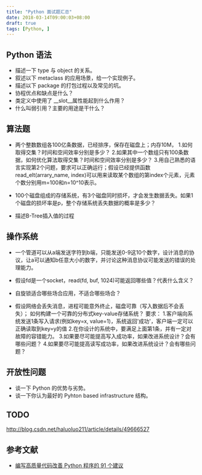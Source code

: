 ```yaml
---
title: "Python 面试题汇总"
date: 2018-03-14T09:00:03+08:00
draft: true
tags: [Python, ]
---
```


## Python 语法

+ 描述一下 type 与 object 的关系。
+ 叙述以下 metaclass 的应用场景，给一个实现例子。
+ 描述以下 package 的打包过程以及常见的坑。
+ 协程优点和缺点是什么？
+ 类定义中使用了 __slot__属性能起到什么作用？
+ 什么叫弱引用？主要的用途是干什么？

## 算法题

+ 两个整数数组各100亿条数据，已经排序，保存在磁盘上；内存10M，
1.如何取得交集？时间和空间效率分别是多少？
2.如果其中一个数组只有100条数据，如何优化算法取得交集？时间和空间效率分别是多少？
3.用自己熟悉的语言实现第2个问题，要求可以正确运行；假设已经提供函数read_elt(arrary_name, index)可以用来读取某个数组的第index个元素，元素个数分别用m=100和n=10^10表示。

+ 100个磁盘组成的存储系统，有3个磁盘同时损坏，才会发生数据丢失。如果1个磁盘的损坏率是p，整个存储系统丢失数据的概率是多少？

+ 描述B-Tree插入值的过程

## 操作系统

+ 一个管道可以从a端发送字符到b端，只能发送0-9这10个数字，设计消息的协议，让a可以通知b任意大小的数字，并讨论这种消息协议可能发送的错误的处理能力。

+ 假设fd是一个socket，read(fd, buf, 1024)可能返回哪些值？代表什么含义？

+ 自旋锁适合哪些场合应用，不适合哪些场合？

+ 假设网络会丢失消息，进程可能意外终止，磁盘可靠（写入数据后不会丢失）；
如何构建一个可靠的分布式key-value存储系统？
要求：
1.客户端向系统发送1条写入请求(例如key=x, value=1)，系统返回'成功'，客户端一定可以正确读取到key=y的值
2.在你设计的系统中，要满足上面第1条，并有一定对故障的容错能力。
3.如果要尽可能提高写入成功率，如果改进系统设计？会有哪些问题？
4.如果要尽可能提高读写成功率，如果改进系统设计？会有哪些问题？

## 开放性问题

+ 谈一下 Python 的优势与劣势。
+ 谈一下你认为最好的 Pyhton based infrastructure 结构。

## TODO

http://blog.csdn.net/haluoluo211/article/details/49666527

## 参考文献

+ [编写高质量代码改善 Python 程序的 91 个建议](https://l1nwatch.gitbooks.io/writing_solid_python_code_gitbook/content/)

